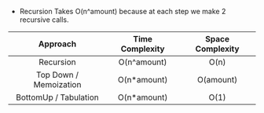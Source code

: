 - Recursion Takes O(n^amount) because at each step we make 2 recursive calls.

|        Approach        | Time Complexity | Space Complexity |
| :--------------------: | :-------------: | :--------------: |
|       Recursion        |   O(n^amount)   |       O(n)       |
| Top Down / Memoization |  O(n\*amount)   |    O(amount)     |
| BottomUp / Tabulation  |  O(n\*amount)   |       O(1)       |
